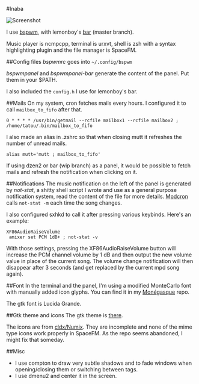#Inaba

![Screenshot](https://raw.github.com/tatou-tatou/Themes/master/Inaba/Screenshot.png)

I use [bspwm](https://github.com/baskerville/bspwm), with lemonboy's [bar](https://github.com/LemonBoy/bar) (master branch).

Music player is ncmpcpp, terminal is urxvt, shell is zsh with a syntax highlighting plugin and the file manager is SpaceFM.

##Config files
*bspwmrc* goes into `~/.config/bspwm`

*bspwmpanel* and *bspwmpanel-bar* generate the content of the panel. Put them in your $PATH.

I also included the `config.h` I use for lemonboy's bar.

##Mails
On my system, cron fetches mails every hours. I configured it to call `mailbox_to_fifo` after that.

    0 * * * * /usr/bin/getmail --rcfile mailbox1 --rcfile mailbox2 ; /home/tatou/.bin/mailbox_to_fifo

I also made an alias in .zshrc so that when closing mutt it refreshes the number of unread mails.

    alias mutt='mutt ; mailbox_to_fifo'

If using dzen2 or bar (wip branch) as a panel, it would be possible to fetch mails and refresh the notification when clicking on it. 

##Notifications
The music notification on the left of the panel is generated by *not-stat*, a shitty shell script I wrote and use as a general purpose notification system, read the content of the file for more details. [Mpdcron](https://bbs.archlinux.org/viewtopic.php?pid=1354247) calls `not-stat -m` each time the song changes.

I also configured sxhkd to call it after pressing various keybinds. Here's an example:

    XF86AudioRaiseVolume
     amixer set PCM 1dB+ ; not-stat -v

With those settings, pressing the XF86AudioRaiseVolume button will increase the PCM channel volume by 1 dB and then output the new volume value in place of the current song. The volume change notification will then disappear after 3 seconds (and get replaced by the current mpd song again).

##Font
In the terminal and the panel, I'm using a modified MonteCarlo font with manually added icon glyphs. You can find it in my [Monégasque](https://github.com/tatou-tatou/Monegasque) repo.

The gtk font is Lucida Grande.

##Gtk theme and icons
The gtk theme is [there](https://github.com/tatou-tatou/A73).

The icons are from [cldx/Numix](https://github.com/cldx/numix). They are incomplete and none of the mime type icons work properly in SpaceFM. As the repo seems abandoned, I might fix that someday.

##Misc
* I use compton to draw very subtle shadows and to fade windows when opening/closing them or switching between tags.
* I use dmenu2 and center it in the screen.
